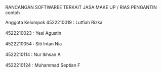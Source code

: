 RANCANGAN SOFTWAREE TERKAIT JASA MAKE UP / RIAS PENGANTIN contoh

Anggota Kelompok
 4522210019 : Lutfiah Rizka <br><br>
 4522210023 : Yesi Agustin <br><br>
 4522210054 : Siti Intan Nia <br><br>
 4522210114 : Nur Ikhsan A <br><br>
 4522210124 : Muhammad Septian F <br><br>

